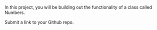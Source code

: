 In this project, you will be building out the functionality of a class called Numbers.


Submit a link to your Github repo.